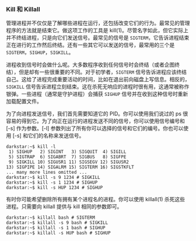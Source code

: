 ### Kill 和 Killall

管理进程并不仅仅是了解哪些进程在运行，还包括改变它们的行为。最常见的管理程序的方法就是结束它。做这项工作的工具是 kill(1)。尽管名字如此，但它实际上并不终结进程，只是向它们发送信号。最常见的信号是 `SIGTERM`，它告诉进程结束正在进行的工作然后终结。还有一些其它可以发送的信号，最常用的三个是 `SIGTERM`，`SIGHUP`，`SIGKILL`。

进程收到信号时会做什么呢。大多数程序收到任何信号时会终结（或者企图终结），但是却有一些很重要的不同。对于初学者，`SIGTERM` 信号告诉进程应该终结自己。这给了进程完成重要活动的时间，比如在退出前向磁盘上写信息。相反的，`SIGKILL` 信号告诉进程立刻结束。这在杀死无响应的进程时很有用，这通常被称作银弹。一些进程（通常是守护进程）会捕获 `SIGHUP` 信号并在收到这种信号时重新加载配置文件。

为了向进程发送信号，我们首先需要知道它的 PID。你可以使用我们说过的 ps 很容易的得到它。为了向正在运行的进程发送不同的信号，你可以使用信号编号和 [-s] 作为参数。[-l] 参数列出了所有你可以选择的信号和它们的编号。你也可以使用 [-s] 和它们的名称来发送信号。

```
darkstar:~$ kill -l
 1) SIGHUP	 2) SIGINT	 3) SIGQUIT	 4) SIGILL
 5) SIGTRAP	 6) SIGABRT	 7) SIGBUS	 8) SIGFPE
 9) SIGKILL	10) SIGUSR1	11) SIGSEGV	12) SIGUSR2
13) SIGPIPE	14) SIGALRM	15) SIGTERM	16) SIGSTKFLT
... many more lines omitted ...
darkstar:~$ kill -s 9 1234 # SIGKILL
darkstar:~$ kill -s 1 1234 # SIGHUP
darkstar:~$ kill -s HUP 1234 # SIGHUP
```

有时你可能希望删除所有拥有某个进程名的进程。你可以使用 killall(1) 杀死这些进程。只需要向 killall 提供与 kill 相同的参数即可。

```
darkstar:~$ killall bash # SIGTERM
darkstar:~$ killall -s 9 bash # SIGKILL
darkstar:~$ killall -s 1 bash # SIGHUP 
darkstar:~$ killall -s HUP bash # SIGHUP
```
